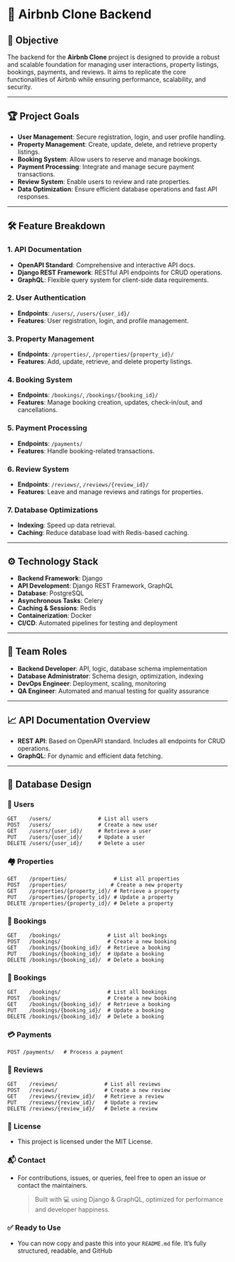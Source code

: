 # 🏡 Airbnb Clone Backend

## 🚀 Objective

The backend for the **Airbnb Clone** project is designed to provide a robust and scalable foundation for managing user interactions, property listings, bookings, payments, and reviews. It aims to replicate the core functionalities of Airbnb while ensuring performance, scalability, and security.

---

## 🏆 Project Goals

- **User Management**: Secure registration, login, and user profile handling.  
- **Property Management**: Create, update, delete, and retrieve property listings.  
- **Booking System**: Allow users to reserve and manage bookings.  
- **Payment Processing**: Integrate and manage secure payment transactions.  
- **Review System**: Enable users to review and rate properties.  
- **Data Optimization**: Ensure efficient database operations and fast API responses.  

---

## 🛠️ Feature Breakdown

### 1. API Documentation
- **OpenAPI Standard**: Comprehensive and interactive API docs.
- **Django REST Framework**: RESTful API endpoints for CRUD operations.
- **GraphQL**: Flexible query system for client-side data requirements.

### 2. User Authentication
- **Endpoints**: `/users/`, `/users/{user_id}/`
- **Features**: User registration, login, and profile management.

### 3. Property Management
- **Endpoints**: `/properties/`, `/properties/{property_id}/`
- **Features**: Add, update, retrieve, and delete property listings.

### 4. Booking System
- **Endpoints**: `/bookings/`, `/bookings/{booking_id}/`
- **Features**: Manage booking creation, updates, check-in/out, and cancellations.

### 5. Payment Processing
- **Endpoints**: `/payments/`
- **Features**: Handle booking-related transactions.

### 6. Review System
- **Endpoints**: `/reviews/`, `/reviews/{review_id}/`
- **Features**: Leave and manage reviews and ratings for properties.

### 7. Database Optimizations
- **Indexing**: Speed up data retrieval.
- **Caching**: Reduce database load with Redis-based caching.

---

## ⚙️ Technology Stack

- **Backend Framework**: Django  
- **API Development**: Django REST Framework, GraphQL  
- **Database**: PostgreSQL  
- **Asynchronous Tasks**: Celery  
- **Caching & Sessions**: Redis  
- **Containerization**: Docker  
- **CI/CD**: Automated pipelines for testing and deployment  

---

## 👥 Team Roles

- **Backend Developer**: API, logic, database schema implementation  
- **Database Administrator**: Schema design, optimization, indexing  
- **DevOps Engineer**: Deployment, scaling, monitoring  
- **QA Engineer**: Automated and manual testing for quality assurance  

---

## 📈 API Documentation Overview

- **REST API**: Based on OpenAPI standard. Includes all endpoints for CRUD operations.  
- **GraphQL**: For dynamic and efficient data fetching.

---

## 📌 Database Design

### 🔐 Users

```http
GET    /users/               # List all users  
POST   /users/               # Create a new user  
GET    /users/{user_id}/     # Retrieve a user  
PUT    /users/{user_id}/     # Update a user  
DELETE /users/{user_id}/     # Delete a user  
```

### 🏘️ Properties

```http
GET    /properties/               # List all properties  
POST   /properties/              # Create a new property  
GET    /properties/{property_id}/ # Retrieve a property  
PUT    /properties/{property_id}/ # Update a property  
DELETE /properties/{property_id}/ # Delete a property  
```

### 📅 Bookings

```http
GET    /bookings/               # List all bookings  
POST   /bookings/               # Create a new booking  
GET    /bookings/{booking_id}/  # Retrieve a booking  
PUT    /bookings/{booking_id}/  # Update a booking  
DELETE /bookings/{booking_id}/  # Delete a booking
```

### 📅 Bookings

```http
GET    /bookings/               # List all bookings  
POST   /bookings/               # Create a new booking  
GET    /bookings/{booking_id}/  # Retrieve a booking  
PUT    /bookings/{booking_id}/  # Update a booking  
DELETE /bookings/{booking_id}/  # Delete a booking
```

### 💳 Payments

```http
POST /payments/   # Process a payment  
```

### 🌟 Reviews

```http
GET    /reviews/               # List all reviews  
POST   /reviews/               # Create a new review  
GET    /reviews/{review_id}/   # Retrieve a review  
PUT    /reviews/{review_id}/   # Update a review  
DELETE /reviews/{review_id}/   # Delete a review
```

### 📄 License

- This project is licensed under the MIT License.

### 📬 Contact
- For contributions, issues, or queries, feel free to open an issue or contact the maintainers.

  > Built with 💻 using Django & GraphQL, optimized for performance and developer happiness.


### ✅ Ready to Use

- You can now copy and paste this into your `README.md` file. It’s fully structured, readable, and GitHub
